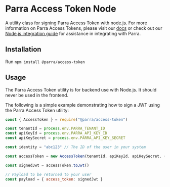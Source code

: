 # Parra Access Token Node

A utility class for signing Parra Access Token with node.js. 
For more information on Parra Access Tokens, please visit our [docs](https://docs.parra.io/topics/access-tokens) or check out our [Node.js integration guide](https://docs.parra.io/guides/node) for assistance in integrating with Parra.

## Installation

Run `npm install @parra/access-token`

## Usage

The Parra Access Token utility is for backend use with Node.js. It should never be used in the frontend.

The following is a simple example demonstrating how to sign a JWT using the Parra Access Token utility:

```javascript
const { AccessToken } = require("@parra/access-token")

const tenantId = process.env.PARRA_TENANT_ID
const apiKeyId = process.env.PARRA_API_KEY_ID
const apiKeySecret = process.env.PARRA_API_KEY_SECRET

const identity = "abc123" // The ID of the user in your system

const accessToken = new AccessToken(tenantId, apiKeyId, apiKeySecret, { identity })

const signedJwt = accessToken.toJwt()

// Payload to be returned to your user
const payload = { access_token: signedJwt }
```